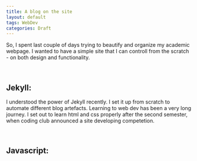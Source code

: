 ```yaml
---
title: A blog on the site
layout: default
tags: WebDev
categories: Draft
---
```


So, I spent last couple of days trying to beautify and organize my academic webpage. I wanted to have a simple site that I can controll from the scratch - on both design and functionality.

<br>

## Jekyll:

 I understood the power of Jekyll recently. I set it up from scratch to automate different blog artefacts. Learning to web dev has been a very long journey. I set out to learn html and css properly after the second semester, when coding club announced a site developing competetion. 

<br>

 ## Javascript:




